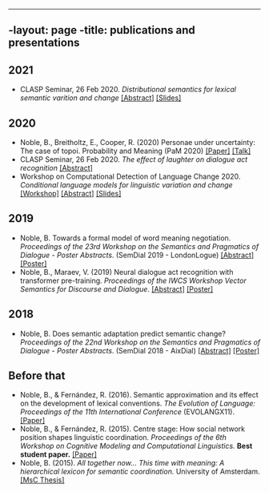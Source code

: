 ----
-layout: page
-title: publications and presentations
----

## 2021
- CLASP Seminar, 26 Feb 2020. _Distributional semantics for lexical semantic varition and change_ [[Abstract]](https://gu-clasp.github.io/news/Seminar%20by%20Bill%20Noble%20from%20University%20of%20Gothenburg/) [[Slides]](files/2021_clasp-seminar.pdf)

## 2020
- Noble, B., Breitholtz, E., Cooper, R. (2020) Personae under uncertainty: The case of topoi. Probability and Meaning (PaM 2020) [[Paper]](https://www.aclweb.org/anthology/2020.pam-1.2/) [[Talk]](https://drive.google.com/file/d/1SpJFkg5lymJQYWqwN1rCG_Jtke4SDM_v/view)
- CLASP Seminar, 26 Feb 2020. _The effect of laughter on dialogue act recognition_ [[Abstract]](https://gu-clasp.github.io/events/seminars/2020-02-26/Vladislav-Maraev-and-Bill-Noble-effect/)
- Workshop on Computational Detection of Language Change 2020. _Conditional language models for linguistic variation and change_ [[Workshop]](https://languagechange.org/events/2020-sltc-lcworkshop/) [[Abstract]](files/Noble2020_conditional-language-models_abstract.pdf) [[Slides]](files/Noble2020_conditional-language-models_slides.pdf)

## 2019
- Noble, B. Towards a formal model of word meaning negotiation. _Proceedings of the 23rd Workshop on the Semantics and Pragmatics of Dialogue - Poster Abstracts_. (SemDial 2019 - LondonLogue) [[Abstract]](http://semdial.org/anthology/papers/Z/Z19/Z19-4038/) [[Poster]](files/Noble2019_formal-model-meaning-negotiation.pdf)
- Noble, B., Maraev, V. (2019) Neural dialogue act recognition with transformer pre-training. _Proceedings of the IWCS Workshop Vector Semantics for Discourse and Dialogue_. [[Abstract]](https://www.aclweb.org/anthology/volumes/W19-09/) [[Poster]](files/NobleMaraev2019_neural-dar-transformer.pdf)

## 2018
- Noble, B. Does semantic adaptation predict semantic change? _Proceedings of the 22nd Workshop on the Semantics and Pragmatics of Dialogue - Poster Abstracts_. (SemDial 2018 - AixDial) [[Abstract]](http://semdial.org/anthology/papers/Z/Z18/Z18-4034/) [[Poster]](files/Noble2018_semantic-adaptation-semantic-change.pdf)

## Before that

- Noble, B., & Fernández, R. (2016). Semantic approximation and its effect on the development of lexical conventions. _The Evolution of Language: Proceedings of the 11th International Conference_ (EVOLANGX11). [[Paper]](http://evolang.org/neworleans/papers/35.html)
- Noble, B., & Fernández, R. (2015). Centre stage: How social network position shapes linguistic coordination. _Proceedings of the 6th Workshop on Cognitive Modeling and Computational Linguistics._ **Best student paper.** [[Paper]](https://www.aclweb.org/anthology/W15-1104/)
- Noble, B. (2015). _All together now... This time with meaning: A hierarchical lexicon for semantic coordination._ University of Amsterdam. [[MsC Thesis]](https://eprints.illc.uva.nl/951/)

